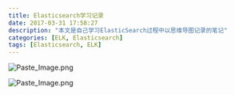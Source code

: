 ```yaml
---
title: Elasticsearch学习记录
date: 2017-03-31 17:58:27
description: "本文是自己学习ElasticSearch过程中以思维导图记录的笔记"
categories: [ELK, Elasticsearch]
tags: [Elasticsearch, ELK]
---
```



![Paste_Image.png](http://upload-images.jianshu.io/upload_images/734456-8aeb5bbc2b58286a.png?imageMogr2/auto-orient/strip%7CimageView2/2/w/1240)



![Paste_Image.png](http://upload-images.jianshu.io/upload_images/734456-e5889b34c4fc6d90.png?imageMogr2/auto-orient/strip%7CimageView2/2/w/1240)
